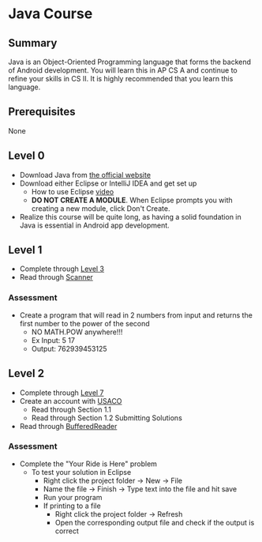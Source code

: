 # Java Course
## Summary
Java is an Object-Oriented Programming language that forms the backend of Android development. You will learn this in AP CS A and continue to refine your skills in CS II. It is highly recommended that you learn this language.
## Prerequisites
None
## Level 0
* Download Java from [the official website](https://www.oracle.com/technetwork/java/javase/downloads/jdk12-downloads-5295953.html)
* Download either Eclipse or IntelliJ IDEA and get set up
  * How to use Eclipse [video](https://www.youtube.com/watch?v=VoHYAne9Pa4)
  * __DO NOT CREATE A MODULE__. When Eclipse prompts you with creating a new module, click Don't Create.
* Realize this course will be quite long, as having a solid foundation in Java is essential in Android app development.
## Level 1
* Complete through [Level 3](https://www.codecademy.com/learn/learn-java)
* Read through [Scanner](https://kodemate.com/use-java-scanner-parse-content/#parse_content)
### Assessment
* Create a program that will read in 2 numbers from input and returns the first number to the power of the second
  * NO MATH.POW anywhere!!!
  * Ex Input: 5 17
  *    Output: 762939453125
## Level 2
* Complete through [Level 7](https://www.codecademy.com/learn/learn-java)
* Create an account with [USACO](https://train.usaco.org/usacogate)
  * Read through Section 1.1
  * Read through Section 1.2 Submitting Solutions
* Read through [BufferedReader](https://www.edureka.co/blog/bufferedreader-in-java/)
### Assessment
* Complete the "Your Ride is Here" problem
  * To test your solution in Eclipse
    * Right click the project folder -> New -> File
    * Name the file -> Finish -> Type text into the file and hit save
    * Run your program
    * If printing to a file
       * Right click the project folder -> Refresh
       * Open the corresponding output file and check if the output is correct
